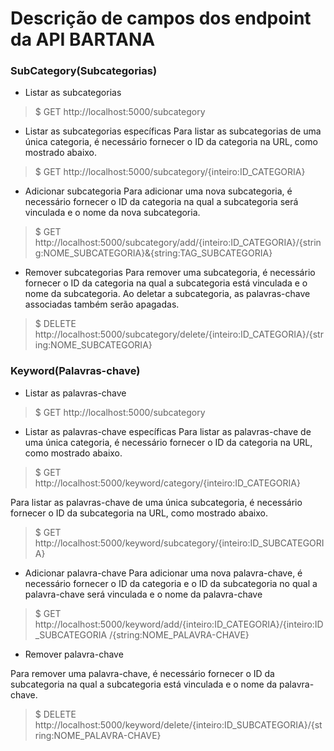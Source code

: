 # Descrição de campos dos endpoint da API BARTANA

### SubCategory(Subcategorias)
- Listar as subcategorias

>$ GET http://localhost:5000/subcategory

- Listar as subcategorias específicas
Para listar as subcategorias de uma única categoria, é necessário fornecer o ID da categoria na URL, como mostrado abaixo.

>$ GET http://localhost:5000/subcategory/{inteiro:ID_CATEGORIA}

- Adicionar subcategoria
Para adicionar uma nova subcategoria, é necessário fornecer o ID da categoria na qual a subcategoria será vinculada e o nome da nova subcategoria.

>$ GET http://localhost:5000/subcategory/add/{inteiro:ID_CATEGORIA}/{string:NOME_SUBCATEGORIA}&{string:TAG_SUBCATEGORIA}

- Remover subcategorias
Para remover uma subcategoria, é necessário fornecer o ID da categoria na qual a subcategoria está vinculada e o nome da subcategoria. Ao deletar a subcategoria, as palavras-chave associadas também serão apagadas.

>$ DELETE http://localhost:5000/subcategory/delete/{inteiro:ID_CATEGORIA}/{string:NOME_SUBCATEGORIA}

### Keyword(Palavras-chave)
- Listar as palavras-chave

>$ GET http://localhost:5000/subcategory

- Listar as palavras-chave específicas
Para listar as palavras-chave de uma única categoria, é necessário fornecer o ID da categoria na URL, como mostrado abaixo.

>$ GET http://localhost:5000/keyword/category/{inteiro:ID_CATEGORIA}	

Para listar as palavras-chave de uma única subcategoria, é necessário fornecer o ID da subcategoria na URL, como mostrado abaixo.

>$ GET http://localhost:5000/keyword/subcategory/{inteiro:ID_SUBCATEGORIA}

- Adicionar palavra-chave
Para adicionar uma nova palavra-chave, é necessário fornecer o ID da categoria e o ID da subcategoria no qual a palavra-chave será vinculada e o nome da palavra-chave

>$ GET http://localhost:5000/keyword/add/{inteiro:ID_CATEGORIA}/{inteiro:ID_SUBCATEGORIA /{string:NOME_PALAVRA-CHAVE}

- Remover palavra-chave

Para remover uma palavra-chave, é necessário fornecer o ID da subcategoria na qual a subcategoria está vinculada e o nome da palavra-chave.

>$ DELETE http://localhost:5000/keyword/delete/{inteiro:ID_SUBCATEGORIA}/{string:NOME_PALAVRA-CHAVE}



